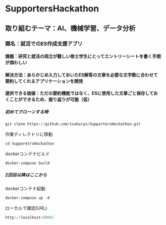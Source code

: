 # SupportersHackathon

##  取り組むテーマ：AI、機械学習、データ分析

### 題名：就活でのES作成支援アプリ
#### 課題：研究と就活の両立が難しい修士学生にとってエントリーシートを書く手間が煩わしい
#### 解決方法：あらかじめ入力しておいたES解答の文章を必要な文字数に合わせて要約してくれるアプリケーションを開発
#### 提供できる価値：ただの要約機能ではなく、ESに使用した文章ごと保存しておくことができるため、振り返りが可能（仮）

##### 初めてクローンする時
```python:docker.py
git clone https://github.com/tsukaryo/SupportersHackathon.git
```

作業ディレクトリに移動
```python:docker.py
cd SupporetrsHackathon
```
dockerコンテナビルド
```python:docker.py
docker-compose build
```
##### 2回目以降はここから

dockerコンテナ起動
```python:docker.py
docker-compose up -d
```

ローカルで確認(URL)
```python:docker.py
http://localhost:8000/
```
